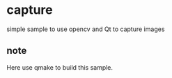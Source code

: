 # capture

simple sample to use opencv and Qt to capture images

## note

Here use qmake to build this sample.

